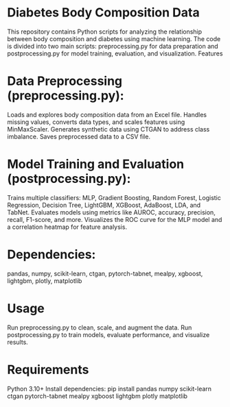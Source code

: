 # Diabetes Body Composition Data

This repository contains Python scripts for analyzing the relationship between body composition and diabetes using machine learning. The code is divided into two main scripts: preprocessing.py for data preparation and postprocessing.py for model training, evaluation, and visualization.
Features

# Data Preprocessing (preprocessing.py):
Loads and explores body composition data from an Excel file.
Handles missing values, converts data types, and scales features using MinMaxScaler.
Generates synthetic data using CTGAN to address class imbalance.
Saves preprocessed data to a CSV file.


# Model Training and Evaluation (postprocessing.py):
Trains multiple classifiers: MLP, Gradient Boosting, Random Forest, Logistic Regression, Decision Tree, LightGBM, XGBoost, AdaBoost, LDA, and TabNet.
Evaluates models using metrics like AUROC, accuracy, precision, recall, F1-score, and more.
Visualizes the ROC curve for the MLP model and a correlation heatmap for feature analysis.


# Dependencies:
pandas, numpy, scikit-learn, ctgan, pytorch-tabnet, mealpy, xgboost, lightgbm, plotly, matplotlib



# Usage

Run preprocessing.py to clean, scale, and augment the data.
Run postprocessing.py to train models, evaluate performance, and visualize results.

# Requirements

Python 3.10+
Install dependencies: pip install pandas numpy scikit-learn ctgan pytorch-tabnet mealpy xgboost lightgbm plotly matplotlib

